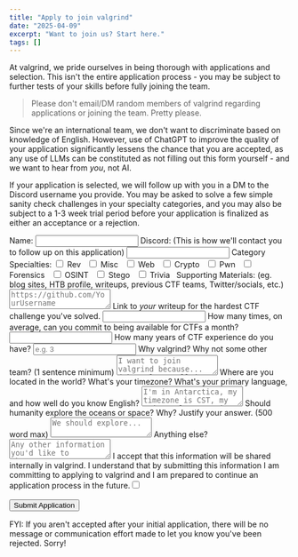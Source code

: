 ```yaml
---
title: "Apply to join valgrind"
date: "2025-04-09"
excerpt: "Want to join us? Start here."
tags: []
---
```


At valgrind, we pride ourselves in being thorough with applications and selection. This isn't the entire application process - you may be subject to further tests of your skills before fully joining the team.

> Please don't email/DM random members of valgrind regarding applications or joining the team. Pretty please.

Since we're an international team, we don't want to discriminate based on knowledge of English. However, use of ChatGPT to improve the quality of your application significantly lessens the chance that you are accepted, as any use of LLMs can be constituted as not filling out this form yourself - and we want to hear from *you*, not AI.

If your application is selected, we will follow up with you in a DM to the Discord username you provide. You may be asked to solve a few simple sanity check challenges in your specialty categories, and you may also be subject to a 1-3 week trial period before your application is finalized as either an acceptance or a rejection.

<form id="applicationForm" action="https://recruitment.internal.valgrindc.tf/form" method="post">
    <label for="name">Name:</label>
    <input type="text" id="name" name="name" required>
    <label for="discord">Discord: (This is how we'll contact you to follow up on this application)</label>
    <input type="text" id="discord" name="discord" required>
    <label for="specialties">Category Specialties:</label>
    <input type="checkbox" id="rev" name="specialties" value="rev">
    <label for="rev">Rev</label> &nbsp;
    <input type="checkbox" id="misc" name="specialties" value="misc">
    <label for="misc">Misc</label> &nbsp;
    <input type="checkbox" id="web" name="specialties" value="web">
    <label for="web">Web</label> &nbsp;
    <input type="checkbox" id="crypto" name="specialties" value="crypto">
    <label for="crypto">Crypto</label> &nbsp;
    <input type="checkbox" id="pwn" name="specialties" value="pwn">
    <label for="pwn">Pwn</label> &nbsp;
    <input type="checkbox" id="forensics" name="specialties" value="forensics">
    <label for="forensics">Forensics</label> &nbsp;
    <input type="checkbox" id="osint" name="specialties" value="osint">
    <label for="osint">OSINT</label> &nbsp;
    <input type="checkbox" id="stego" name="specialties" value="stego">
    <label for="stego">Stego</label> &nbsp;
    <input type="checkbox" id="trivia" name="specialties" value="trivia">
    <label for="trivia">Trivia</label> &nbsp;
    <label for="supporting">Supporting Materials: (eg. blog sites, HTB profile, writeups, previous CTF teams, Twitter/socials, etc.)</label>
    <textarea name="supporting" id="supporting" placeholder="https://github.com/YourUsername" required></textarea>
    <label for="writeup">Link to <i>your</i> writeup for the hardest CTF challenge you've solved.</label>
    <input type="text" id="writeup" name="writeup" required>
    <label for="commit">How many times, on average, can you commit to being available for CTFs a month?</label>
    <input type="text" id="commit" name="commit" required>
    <label for="experience_years">How many years of CTF experience do you have?</label>
    <input type="number" id="experience_years" name="experience_years" min="0" placeholder="e.g. 3">
    <label for="why">Why valgrind? Why not some other team? (1 sentence minimum)</label>
    <textarea name="why" id="why" placeholder="I want to join valgrind because... (they place well in competitions, I like their logo, Tx told me to, etc.)" required></textarea>
    <label for="where">Where are you located in the world? What's your timezone? What's your primary language, and how well do you know English?</label>
    <textarea name="where" id="where" placeholder="I'm in Antarctica, my timezone is CST, my primary language is English and I've spoken it since birth." required></textarea>
    <label for="space_or_oceans">Should humanity explore the oceans or space? Why? Justify your answer. (500 word max)</label>
    <textarea name="space_or_oceans" id="space_or_oceans" placeholder="We should explore..." required></textarea>
    <label for="anything_else">Anything else?</label>
    <textarea name="anything_else" id="anything_else" placeholder="Any other information you'd like to share..."></textarea>
    <label for="accept">I accept that this information will be shared internally in valgrind. I understand that by submitting this information I am committing to applying to valgrind and I am prepared to continue an application process in the future.</label><input type="checkbox" id="accept" name="accept" value="accept" required>
    <br><br>
    <button type="submit" id="submitButton" class="btn-like">Submit Application</button>
</form>

<div id="formStatus" style="margin-top: 15px;"></div>

<script>
document.addEventListener('DOMContentLoaded', function() {
    const form = document.getElementById('applicationForm');
    const submitButton = document.getElementById('submitButton');
    const formStatusDiv = document.getElementById('formStatus');

    // Define the success page content and redirection logic
    function showSuccessAndRedirect() {
        // Hide the form or clear its content
        form.style.display = 'none'; 
        
        formStatusDiv.innerHTML = `
            <h1>Your application has been submitted!</h1>
            <p>If we accept your application, we'll get back to you within a week. Good luck!</p>
        `;
    }

    if (form) {
        form.addEventListener('submit', function(event) {
            event.preventDefault(); 
            
            submitButton.disabled = true;
            submitButton.textContent = 'Submitting...';
            formStatusDiv.textContent = ''; 

            const acceptCheckbox = document.getElementById('accept');
            if (!acceptCheckbox.checked) {
                formStatusDiv.textContent = 'Error: You must accept the terms to submit the application.';
                formStatusDiv.style.color = 'red';
                submitButton.disabled = false;
                submitButton.textContent = 'Submit Application';
                return; 
            }

            const formData = new FormData(form);
            const formAction = form.getAttribute('action');

            fetch(formAction, {
                method: 'POST',
                body: formData,
            })
            .catch(error => {
                console.warn('Fetch encountered an error (ignored by palliative UI):', error);
            })
            .finally(() => {
                console.log('Palliative: Simulating success and redirecting.');
                showSuccessAndRedirect();
            });
        });
    }
});
</script>

FYI: If you aren't accepted after your initial application, there will be no message or communication effort made to let you know you've been rejected. Sorry!
